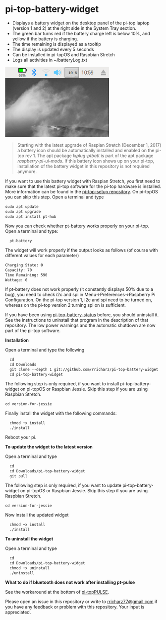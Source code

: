 # pi-top-battery-widget

- Displays a battery widget on the desktop panel of the pi-top laptop (version 1 and 2) at the right side
in the System Tray section.
- The green bar turns red if the battery charge left is below 10%, and yellow if the
battery is charging.
- The time remaining is displayed as a tooltip
- The display is updated every 5 seconds
- Can be installed in pi-topOS and Raspbian Stretch
- Logs all activities in ~/batteryLog.txt

![Alt text](icon.png?raw=true "panel with battery widget")

>Starting with the latest upgrade of Raspian Stretch (December 1, 2017) a battery icon
>should be automatically installed and enabled on the pi-top rev 1.
>The apt package *lxplug-ptbatt* is part of the apt package *raspberry-pi-ui-mods*.
>If this battery icon shows up on your pi-top, installation of the battery widget in this
>repository is not required anymore.

If you want to use this battery widget with Raspian Stretch, you first need to make sure
that the latest pi-top software for the pi-top hardware is installed. More
information can be found in the [pi-top-setup repository](http:github.com/rricharz/pi-top-setup). 
On pi-topOS you can skip this step. Open a terminal and type


```
sudo apt update
sudo apt upgrade
sudo apt install pt-hub
```

Now you can check whether pt-battery works properly on your pi-top.
Open a terminal and type:

```
  pt-battery
```

The widget will work properly if the output looks as follows (of course with different values
for each parameter)

```
Charging State: 0
Capacity: 70
Time Remaining: 590
Wattage: 0
```

If pt-battery does not work properly (it constantly displays 50% due to a bug), you need to check
i2c and spi in Menu->Preferences->Raspberry Pi Configuration. On the pi-top version 1, i2c and spi
need to be turned on, whereas on the pi-top version 2 turning spi on is sufficient.

If you have been using
[pi-top-battery-status](http://github.com/rricharz/pi-top-battery-status) before,
you should uninstall it. See the instructions to uninstall that program in the description
of that repository. The low power warnings and the automatic shutdown are now part of the
pi-top software.


**Installation**

Open a terminal and type the following

```
  cd
  cd Downloads
  git clone --depth 1 git://github.com/rricharz/pi-top-battery-widget
  cd pi-top-battery-widget
```
The following step is only required, if you want to install pi-top-battery-widget
on pi-topOS or Raspbian Jessie. Skip this step if you are using Raspbian Stretch.
```
cd version-for-jessie
```
Finally install the widget with the following commands:
```
  chmod +x install
  ./install 
```

Reboot your pi.


**To update the widget to the latest version**

Open a terminal and type

```
  cd
  cd Downloads/pi-top-battery-widget
  git pull
```
The following step is only required, if you want to update pi-top-battery-widget
on pi-topOS or Raspbian Jessie. Skip this step if you are using Raspbian Stretch.
```
cd version-for-jessie
```
Now install the updated widget
```
  chmod +x install
  ./install
```


**To uninstall the widget**

Open a terminal and type

```
  cd
  cd Downloads/pi-top-battery-widget
  chmod +x uninstall
  ./uninstall
```


**What to do if bluetooth does not work after installing pt-pulse**

See the workaround at the bottom of [pi-topPULSE](https://github.com/pi-top/pi-topPULSE).


Please open an issue in this repository or write to rricharz77@gmail.com if you have any feedback
or problem with this repository. Your input is appreciated.